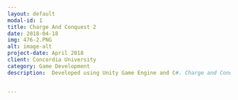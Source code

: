```yaml
---
layout: default
modal-id: 1
title: Charge And Conquest 2
date: 2018-04-18
img: 476-2.PNG
alt: image-alt
project-date: April 2018
client: Concordia University
category: Game Development
description:  Developed using Unity Game Engine and C#. Charge and Conquest 2 is an overhead 3d shooter where the objective is to capture all nine of the capture points for your team while defending against the enemy team.


---
```

